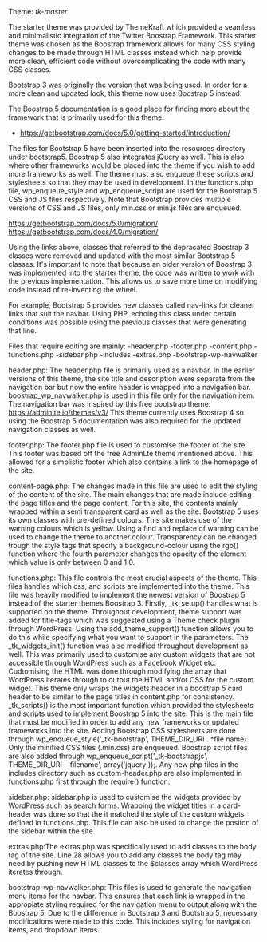 Theme: _tk-master_

The starter theme was provided by ThemeKraft which provided a seamless and minimalistic integration of the Twitter Boostrap Framework. This starter theme was chosen as the Boostrap framework allows for many CSS styling changes to be made through HTML classes instead which help provide more clean, efficient code without overcomplicating the code with many CSS classes. 

Bootstrap 3 was originally the version that was being used. In order for a more clean and updated look, this theme now uses Boostrap 5 instead. 

The Boostrap 5 documentation is a good place for finding more about the framework that is primarily used for this theme.

- https://getbootstrap.com/docs/5.0/getting-started/introduction/

The files for Bootstrap 5 have been inserted into the resources directory under bootstrap5. Boostrap 5 also integrates jQuery as well. This is also where other frameworks would be placed into the theme if you wish to add more frameworks as well. The theme must also enqueue these scripts and stylesheets so that they may be used in development. In the functions.php file, wp_enqueue_style and wp_enqueue_script are used for the Bootstrap 5 CSS and JS files respectively. Note that Bootstrap provides multiple versions of CSS and JS files, only min.css or min.js files are enqueued.

https://getbootstrap.com/docs/5.0/migration/
https://getbootstrap.com/docs/4.0/migration/

Using the links above, classes that referred to the depracated Boostrap 3 classes were removed and updated with the most similar Bootstrap 5 
classes. It's important to note that because an older version of Boostrap 3 was implemented into the starter theme, the code was written to 
work with the previous implementation. This allows us to save more time on modifying code instead of re-inventing the wheel. 

For example, 
Bootstrap 5 provides new classes called nav-links for cleaner links that suit the navbar. Using PHP, echoing this class under certain 
conditions was possible using the previous classes that were generating that line. 

Files that require editing are mainly:
    -header.php
    -footer.php
    -content.php
    -functions.php
    -sidebar.php
    -includes
        -extras.php
        -bootstrap-wp-navwalker

header.php: The header.php file is primarily used as a navbar. In the earlier versions of this theme, the site title and description were
separate from the navigation bar but now the entire header is wrapped into a navigation bar. boostrap_wp_navwalker.php is used in this file only
for the navigation item. The navigation bar was inspired by this free bootstrap theme: 
https://adminlte.io/themes/v3/
This theme currently uses Boostrap 4 so using the Boostrap 5 documentation was also required for the updated navigation classes as well. 

footer.php: The footer.php file is used to customise the footer of the site. This footer was based off the free AdminLte theme mentioned above.
This allowed for a simplistic footer which also contains a link to the homepage of the site.

content-page.php: The changes made in this file are used to edit the styling of the content of the site. The main changes that are made include
editing the page titles and the page content. For this site, the contents mainly wrapped within a semi transparent card as well as the site.
Bootstrap 5 uses its own classes with pre-defined colours. This site makes use of the warning colours which is yellow. Using a find and replace
of warning can be used to change the theme to another colour. Transparency can be changed trough the style tags that specify a background-colour
using the rgb() function where the fourth parameter changes the opacity of the element which value is only between 0 and 1.0. 

functions.php: This file controls the most crucial aspects of the theme. This files handles which css, and scripts are implemented into the
theme. This file was heavily modified to implement the newest version of Boostrap 5 instead of the starter themes Boostrap 3. 
Firstly, _tk_setup() handles what is supported on the theme. Throughout development, theme support was added for title-tags which was suggested
using a Theme check plugin through WordPress. Using the add_theme_support() function allows you to do this while specifying what you want to
support in the parameters. 
The _tk_widgets_init() function was also modified throughout development as well. This was primarily used to customise any custom widgets that
are not accessible through WordPress such as a Facebook Widget etc. Cudtomising the HTML was done through modifying the array that WordPress
iterates through to output the HTML and/or CSS for the custom widget. This theme only wraps the widgets header in a boostrap 5 card header to be
similar to the page titles in content.php for consistency. 
_tk_scripts() is the most important function which provided the stylesheets and scripts used to implement Boostrap 5 into the site. This is the
main file that must be modified in order to add any new frameworks or updated frameworks into the site. Adding Bootstrap CSS stylesheets are done
through wp_enqueue_style('_tk-bootstrap', THEME_DIR_URI . *file name). Only the minified CSS files (.min.css) are enqueued. Boostrap script files
are also added through wp_enqueue_script('_tk-bootstrapjs', THEME_DIR_URI . 'filename', array('jquery'));.
Any new php files in the includes directory such as custom-header.php are also implemented in functions.php first through the require() function.

sidebar.php: sidebar.php is used to customise the widgets provided by WordPress such as search forms. Wrapping the widget titles in a card-header
was done so that the it matched the style of the custom widgets defined in functions.php. This file can also be used to change the positon of the
sidebar within the site.

extras.php:The extras.php was specifically used to add classes to the body tag of the site. Line 28 allows you to add any classes the body tag
may need by pushing new HTML classes to the $classes array which WordPress iterates through. 

bootstrap-wp-navwalker.php: This files is used to generate the navigation menu items for the navbar. This ensures that each link is wrapped in
the appropiate styling required for the navigation menu to output along with the Boostrap 5. Due to the difference in Bootstrap 3 and Bootstrap
5, necessary modifications were made to this code. This includes styling for navigation items, and dropdown items. 